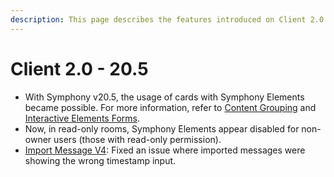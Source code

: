 ```yaml
---
description: This page describes the features introduced on Client 2.0 (20.5) version
---
```


# Client 2.0 - 20.5

* With Symphony v20.5, the usage of cards with Symphony Elements became possible. For more information, refer to [Content Grouping](../../../building-bots-on-symphony/messages/overview-of-messageml/messageml-basic-format-tags/content-grouping.md) and [Interactive Elements Forms](../../../building-bots-on-symphony/messages/overview-of-messageml/symphony-elements-1/).
* Now, in read-only rooms, Symphony Elements appear disabled for non-owner users (those with read-only permission).
* [Import Message V4](https://developers.symphony.com/restapi/reference#import-message-v4): Fixed an issue where imported messages were showing the wrong timestamp input.
